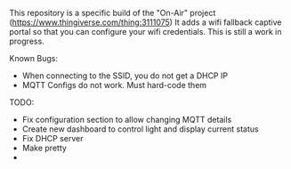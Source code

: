 This repository is a specific build of the "On-Air" project (https://www.thingiverse.com/thing:3111075)
It adds a wifi fallback captive portal so that you can configure your wifi credentials. This is still a work in progress.

Known Bugs:
 - When connecting to the SSID, you do not get a DHCP IP
 - MQTT Configs do not work. Must hard-code them

TODO:
 - Fix configuration section to allow changing MQTT details
 - Create new dashboard to control light and display current status
 - Fix DHCP server
 - Make pretty
 - 


